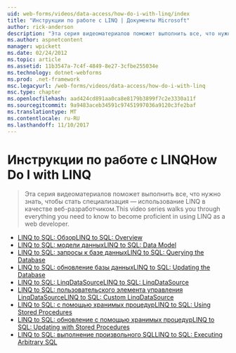 ```yaml
---
uid: web-forms/videos/data-access/how-do-i-with-linq/index
title: "Инструкции по работе с LINQ | Документы Microsoft"
author: rick-anderson
description: "Эта серия видеоматериалов поможет выполнить все, что нужно знать, чтобы стать специализация — использование LINQ в качестве веб-разработчиком."
ms.author: aspnetcontent
manager: wpickett
ms.date: 02/24/2012
ms.topic: article
ms.assetid: 11b3547a-7c4f-4849-8e27-3cfbe255034e
ms.technology: dotnet-webforms
ms.prod: .net-framework
msc.legacyurl: /web-forms/videos/data-access/how-do-i-with-linq
msc.type: chapter
ms.openlocfilehash: aad424cd891aa0ca8e8179b3899f7c2e3330a11f
ms.sourcegitcommit: 9a9483aceb34591c97451997036a9120c3fe2baf
ms.translationtype: MT
ms.contentlocale: ru-RU
ms.lasthandoff: 11/10/2017
---
```

<a name="how-do-i-with-linq"></a><span data-ttu-id="635de-103">Инструкции по работе с LINQ</span><span class="sxs-lookup"><span data-stu-id="635de-103">How Do I with LINQ</span></span>
====================
> <span data-ttu-id="635de-104">Эта серия видеоматериалов поможет выполнить все, что нужно знать, чтобы стать специализация — использование LINQ в качестве веб-разработчиком.</span><span class="sxs-lookup"><span data-stu-id="635de-104">This video series walks you through everything you need to know to become proficient in using LINQ as a web developer.</span></span>


- [<span data-ttu-id="635de-105">LINQ to SQL: Обзор</span><span class="sxs-lookup"><span data-stu-id="635de-105">LINQ to SQL: Overview</span></span>](how-do-i-linq-to-sql-overview.md)
- [<span data-ttu-id="635de-106">LINQ to SQL: модели данных</span><span class="sxs-lookup"><span data-stu-id="635de-106">LINQ to SQL: Data Model</span></span>](how-do-i-linq-to-sql-data-model.md)
- [<span data-ttu-id="635de-107">LINQ to SQL: запросы к базе данных</span><span class="sxs-lookup"><span data-stu-id="635de-107">LINQ to SQL: Querying the Database</span></span>](how-do-i-linq-to-sql-querying-the-database.md)
- [<span data-ttu-id="635de-108">LINQ to SQL: обновление базы данных</span><span class="sxs-lookup"><span data-stu-id="635de-108">LINQ to SQL: Updating the Database</span></span>](how-do-i-linq-to-sql-updating-the-database.md)
- [<span data-ttu-id="635de-109">LINQ to SQL: LinqDataSource</span><span class="sxs-lookup"><span data-stu-id="635de-109">LINQ to SQL: LinqDataSource</span></span>](how-do-i-linq-to-sql-linqdatasource.md)
- [<span data-ttu-id="635de-110">LINQ to SQL: пользовательского элемента управления LinqDataSource</span><span class="sxs-lookup"><span data-stu-id="635de-110">LINQ to SQL: Custom LinqDataSource</span></span>](how-do-i-linq-to-sql-custom-linqdatasource.md)
- [<span data-ttu-id="635de-111">LINQ to SQL: с помощью хранимых процедур</span><span class="sxs-lookup"><span data-stu-id="635de-111">LINQ to SQL: Using Stored Procedures</span></span>](how-do-i-linq-to-sql-using-stored-procedures.md)
- [<span data-ttu-id="635de-112">LINQ to SQL: обновление с помощью хранимых процедур</span><span class="sxs-lookup"><span data-stu-id="635de-112">LINQ to SQL: Updating with Stored Procedures</span></span>](how-do-i-linq-to-sql-updating-with-stored-procedures.md)
- [<span data-ttu-id="635de-113">LINQ to SQL: выполнение произвольного SQL</span><span class="sxs-lookup"><span data-stu-id="635de-113">LINQ to SQL: Executing Arbitrary SQL</span></span>](how-do-i-linq-to-sql-executing-arbitrary-sql.md)
